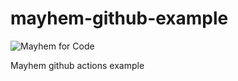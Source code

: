 # mayhem-github-example

![Mayhem for Code](https://mayhem.forallsecure.com/api/v2/namespace/ptruby/project/mayhem-april-1/badge.svg)

Mayhem github actions example
